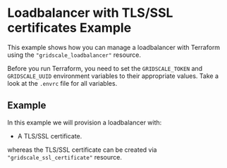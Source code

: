 # Loadbalancer with TLS/SSL certificates Example

This example shows how you can manage a loadbalancer with Terraform using the `"gridscale_loadbalancer"` resource.

Before you run Terraform, you need to set the `GRIDSCALE_TOKEN` and `GRIDSCALE_UUID` environment variables to their appropriate values. Take a look at the `.envrc` file for all variables.

## Example

In this example we will provision a loadbalancer with:

- A TLS/SSL certificate.

whereas the TLS/SSL certificate can be created via `"gridscale_ssl_certificate"` resource.